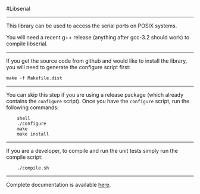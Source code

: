 #Libserial

----
This library can be used to access the serial ports on POSIX
systems.

You will need a recent g++ release (anything after gcc-3.2
should work) to compile libserial.

----
If you get the source code from github and would like to install the library, you will need to generate the configure script first:

```
make -f Makefile.dist
```

----
You can skip this step if you are using a release package (which already contains the `configure` script). Once you have the `configure` script, run the following commands:

```
    shell
    ./configure 
    make
    make install
```

----
If you are a developer, to compile and run the unit tests simply run the compile script:

```
    ./compile.sh
```

----
Complete documentation is available [here](http://libserial.readthedocs.io/en/latest/index.html).
